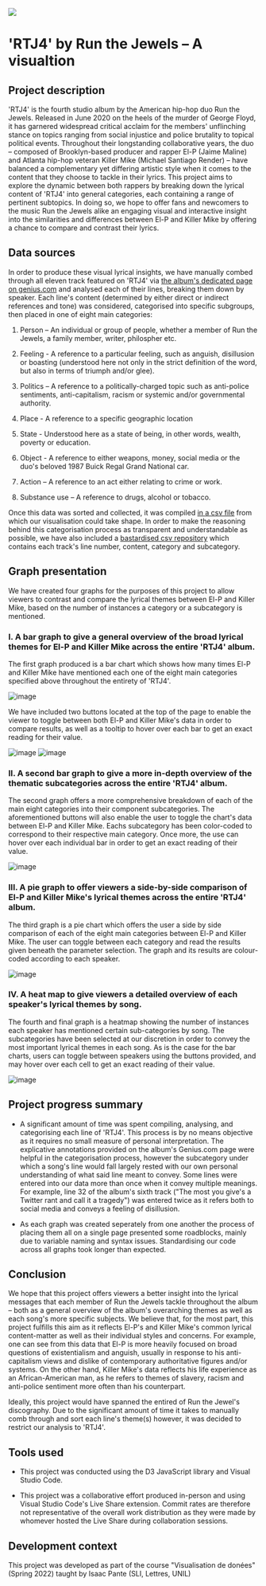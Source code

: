 ![](markdownImages/rtj4-2.jpg)

# **'RTJ4' by Run the Jewels – A visualtion**


## **Project description**
<!-- description (obj, target audience, key features) -->

'RTJ4' is the fourth studio album by the American hip-hop duo Run the Jewels. Released in June 2020 on the heels of the murder of George Floyd, it has garnered widespread critical acclaim for the members' unflinching stance on topics ranging from social injustice and police brutality to topical political events. Throughout their longstanding collaborative years, the duo – composed of Brooklyn-based producer and rapper El-P (Jaime Maline) and Atlanta hip-hop veteran Killer Mike (Michael Santiago Render) – have balanced a complementary yet differing artistic style when it comes to the content that they choose to tackle in their lyrics. This project aims to explore the dynamic between both rappers by breaking down the lyrical content of 'RTJ4' into general categories, each containing a range of pertinent subtopics. In doing so, we hope to offer fans and newcomers to the music Run the Jewels alike an engaging visual and interactive insight into the similarities and differences between El-P and Killer Mike by offering a chance to compare and contrast their lyrics.


## **Data sources**
<!-- data collection, organisation and data visualisation -->

In order to produce these visual lyrical insights, we have manually combed through all eleven track featured on 'RTJ4' via [the album's dedicated page on genius.com](https://genius.com/albums/Run-the-jewels/Rtj4) and analysed each of their lines, breaking them down by speaker. Each line's content (determined by either direct or indirect references and tone) was considered, categorised into specific subgroups, then placed in one of eight main categories: 

1. Person – An individual or group of people, whether a member of Run the Jewels, a family member, writer, philospher etc.

2. Feeling - A reference to a particular feeling, such as anguish, disillusion or boasting (understood here not only in the strict definition of the word, but also in terms of triumph and/or glee).

3. Politics – A reference to a politically-charged topic such as anti-police sentiments, anti-capitalism, racism or systemic and/or governmental authority.

4. Place - A reference to a specific geographic location

5. State - Understood here as a state of being, in other words, wealth, poverty or education.

6. Object - A reference to either weapons, money, social media or the duo's beloved 1987 Buick Regal Grand National car.

7. Action – A reference to an act either relating to crime or work.

8. Substance use – A reference to drugs, alcohol or tobacco.

Once this data was sorted and collected, it was compiled [in a csv file](RTJ4.csv) from which our visualisation could take shape. In order to make the reasoning behind this categorisation process as transparent and understandable as possible, we have also included a [bastardised csv repository](RTJ4_Repo.csv) which contains each track's line number, content, category and subcategory.


## **Graph presentation**

We have created four graphs for the purposes of this project to allow viewers to contrast and compare the lyrical themes between El-P and Killer Mike, based on the number of instances a category or a subcategory is mentioned. 


### I. A bar graph to give a general overview of the broad lyrical themes for El-P and Killer Mike across the entire 'RTJ4' album.

The first graph produced is a bar chart which shows how many times El-P and Killer Mike have mentioned each one of the eight main categories specified above throughout the entirety of 'RTJ4'.   

![image](markdownImages/BarChart1.jpg)  

We have included two buttons located at the top of the page to enable the viewer to toggle between both El-P and Killer Mike's data in order to compare results, as well as a tooltip to hover over each bar to get an exact reading for their value.  


![image](markdownImages/buttons.png) ![image](markdownImages/barChart1Tooltip.png)


### II. A second bar graph to give a more in-depth overview of the thematic subcategories across the entire 'RTJ4' album.

The second graph offers a more comprehensive breakdown of each of the main eight categories into their component subcategories. The aforementioned buttons will also enable the user to toggle the chart's data between El-P and Killer Mike. Eachs subcategory has been color-coded to correspond to their respective main category. Once more, the use can hover over each individual bar in order to get an exact reading of their value.

![image](markdownImages/BarChart2.jpeg)


### III. A pie graph to offer viewers a side-by-side comparison of El-P and Killer Mike's lyrical themes across the entire 'RTJ4' album.

The third graph is a pie chart which offers the user a side by side comparison of each of the eight main categories between El-P and Killer Mike. The user can toggle between each category and read the results given beneath the parameter selection. The graph and its results are colour-coded according to each speaker.

![image](markdownImages/pieChart.png)


### IV. A heat map to give viewers a detailed overview of each speaker's lyrical themes by song.

The fourth and final graph is a heatmap showing the number of instances each speaker has mentioned certain sub-categories by song. The subcategories have been selected at our discretion in order to convey the most important lyrical themes in each song. As is the case for the bar charts, users can toggle between speakers using the buttons provided, and may hover over each cell to get an exact reading of their value. 

![image](markdownImages/Heatmap.jpeg)


## **Project progress summary**
- A significant amount of time was spent compiling, analysing, and categorising each line of 'RTJ4'. This process is by no means objective as it requires no small measure of personal interpretation. The explicative annotations provided on the album's Genius.com page were helpful in the categorisation process, however the subcategory under which a song's line would fall largely rested with our own personal understanding of what said line meant to convey. Some lines were entered into our data more than once when it convey multiple meanings. For example, line 32 of the album's sixth track ("The most you give's a Twitter rant and call it a tragedy") was entered twice as it refers both to social media and conveys a feeling of disillusion.

- As each graph was created seperately from one another the process of placing them all on a single page presented some roadblocks, mainly due to variable naming and syntax issues. Standardising our code across all graphs took longer than expected.


## **Conclusion**


We hope that this project offers viewers a better insight into the lyrical messages that each member of Run the Jewels tackle throughout the album – both as a general overview of the album's overarching themes as well as each song's more specific subjects. We believe that, for the most part, this project fulfills this aim as it reflects El-P's and Killer Mike's common lyrical content-matter as well as their individual styles and concerns. For example, one can see from this data that El-P is more heavily focused on broad questions of existentialism and anguish, usually in response to his anti-capitalism views and dislike of contemporary authoritative figures and/or systems. On the other hand, Killer Mike's data reflects his life experience as an African-American man, as he refers to themes of slavery, racism and anti-police sentiment more often than his counterpart.  

Ideally, this project would have spanned the entired of Run the Jewel's discography. Due to the significant amount of time it takes to manually comb through and sort each line's theme(s) however, it was decided to restrict our analysis to 'RTJ4'.


## **Tools used**
- This project was conducted using the D3 JavaScript library and Visual Studio Code.

- This project was a collaborative effort produced in-person and using Visual Studio Code's Live Share extension. Commit rates are therefore not representative of the overall work distribution as they were made by whomever hosted the Live Share during collaboration sessions. 

## Development context
This project was developed as part of the course "Visualisation de donées" (Spring 2022) taught by Isaac Pante (SLI, Lettres, UNIL)







